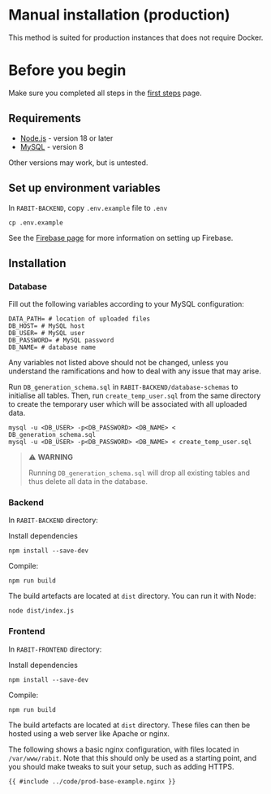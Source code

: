 # Manual installation (production)

This method is suited for production instances that does not require Docker.

# Before you begin

Make sure you completed all steps in the [first steps](./first-steps.md) page.

## Requirements

- [Node.js](https://nodejs.org) - version 18 or later
- [MySQL](https://dev.mysql.com/downloads/installer/) - version 8

Other versions may work, but is untested.

## Set up environment variables

In `RABIT-BACKEND`, copy `.env.example` file to `.env`

```
cp .env.example
```

See the [Firebase page](./firebase.md) for more information on setting up Firebase.

## Installation

### Database

Fill out the following variables according to your MySQL configuration:

```shell
DATA_PATH= # location of uploaded files
DB_HOST= # MySQL host
DB_USER= # MySQL user
DB_PASSWORD= # MySQL password
DB_NAME= # database name
```

Any variables not listed above should not be changed, unless you understand the ramifications and how to deal with any
issue that may arise.

Run `DB_generation_schema.sql` in `RABIT-BACKEND/database-schemas` to initialise all tables. Then, run
`create_temp_user.sql` from the same directory to create the temporary user which will be associated with all uploaded
data.

```
mysql -u <DB_USER> -p<DB_PASSWORD> <DB_NAME> < DB_generation_schema.sql
mysql -u <DB_USER> -p<DB_PASSWORD> <DB_NAME> < create_temp_user.sql
```

> ⚠️ **WARNING**
>
> Running `DB_generation_schema.sql` will drop all existing tables and thus delete all data in the database.

### Backend

In `RABIT-BACKEND` directory:

Install dependencies

```
npm install --save-dev
```

Compile:

```
npm run build
```

The build artefacts are located at `dist` directory. You can run it with Node:

```
node dist/index.js
```

### Frontend

In `RABIT-FRONTEND` directory:

Install dependencies

```
npm install --save-dev
```

Compile:

```
npm run build
```

The build artefacts are located at `dist` directory. These files can then be hosted using a web server like Apache or nginx.

The following shows a basic nginx configuration, with files located in `/var/www/rabit`. Note that this should only be used as a starting point, and you should make tweaks to suit your setup, such as adding HTTPS.

```nginx
{{ #include ../code/prod-base-example.nginx }}
```
